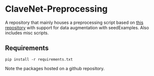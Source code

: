 # ClaveNet-Preprocessing

A repository that mainly houses a preprocessing script based on [this repository](https://github.com/behzadhaki/GMD2HVO_PreProcessing) with support for data augmentation with seedExamples. Also includes misc scripts.

## Requirements

`pip install -r requirements.txt`

Note the packages hosted on a github repository.
